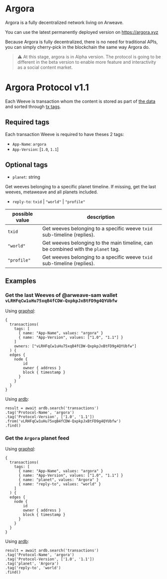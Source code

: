 # Argora

Argora is a fully decentralized network living on Arweave.

You can use the latest permanently deployed version on https://argora.xyz

Because Argora is fully decentralized, there is no need for traditional APIs, you can simply cherry-pick in the blockchain the same way Argora do.

>⚠️ At this stage, argora is in Alpha version. The protocol is going to be different in the beta version to enable more feature and interactivity as a social content market.

# Argora Protocol v1.1

Each Weeve is transaction whom the content is stored as part of [the data](https://github.com/ArweaveTeam/arweave-js#create-a-data-transaction) and sorted through [tx tags](https://github.com/ArweaveTeam/arweave-js#add-tags-to-a-transaction).

## Required tags

Each transaction Weeve is required to have theses 2 tags:

- `App-Name`: `argora`
- `App-Version`: [`1.0`, `1.1`]

## Optional tags

- `planet`: string

Get weeves belonging to a specific planet timeline.
If missing, get the last weeves, metaweave and all planets included.

- `reply-to`: `txid` | `"world"` | `"profile"`

possible value      | description
--------------------|------------------------
`txid`              | Get weeves belonging to a specific weeve `txid` sub-timeline (replies).
`"world"`           | Get weeves belonging to the main timeline, can be combined with the `planet` tag.
`"profile"`         | Get weeves belonging to a specific weeve `txid` sub-timeline (replies).

## Examples

### Get the last Weeves of @arweave-sam wallet `vLRHFqCw1uHu75xqB4fCDW-QxpkpJxBtFD9g4QYUbfw`

Using [graphql](https://arweave.net/graphql):
```
{
  transactions(
    tags: [
      { name: "App-Name", values: "argora" }
      { name: "App-Version", values: ["1.0", "1.1"] }
    ]
    owners: ["vLRHFqCw1uHu75xqB4fCDW-QxpkpJxBtFD9g4QYUbfw"]
  ) {
  edges {
    node {
        id
        owner { address }
        block { timestamp }
      }
    }
  }
}
```

Using [ardb](https://github.com/textury/ardb):
```
result = await ardb.search('transactions')
.tag('Protocol-Name', 'argora')
.tag('Protocol-Version', ['1.0', '1.1'])
.from('vLRHFqCw1uHu75xqB4fCDW-QxpkpJxBtFD9g4QYUbfw')
.find()
```

### Get the `Argora` planet feed

Using [graphql](https://arweave.net/graphql):
```
{
  transactions(
    tags: [
      { name: "App-Name", values: "argora" }
      { name: "App-Version", values: ["1.0", "1.1"] }
      { name: "planet", values: "Argora" }
      { name: "reply-to", values: "world" }
    ]
  ) {
  edges {
    node {
        id
        owner { address }
        block { timestamp }
      }
    }
  }
}
```

Using [ardb](https://github.com/textury/ardb):
```
result = await ardb.search('transactions')
.tag('Protocol-Name', 'argora')
.tag('Protocol-Version', ['1.0', '1.1'])
.tag('planet', 'Argora')
.tag('reply-to', 'world')
.find()
```
